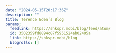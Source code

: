 ```yaml
---
date: "2024-05-15T20:17:36Z"
description: ""
title: Terence Eden’s Blog
params:
  feedlink: https://shkspr.mobi/blog/feed/atom/
  id: 3502359fd8894c87f5951524ab02405a
  link: https://shkspr.mobi/blog
  blogrolls: []
---
```

